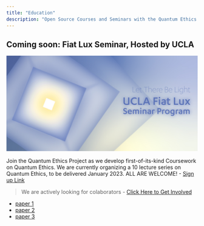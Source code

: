```yaml
---
title: "Education"
description: "Open Source Courses and Seminars with the Quantum Ethics Project."
---
```


## Coming soon: Fiat Lux Seminar, Hosted by UCLA

<img src="../img/fiatLux.jpg" alt="Fiat Lux Seminar" />


Join the Quantum Ethics Project as we develop first-of-its-kind Coursework on Quantum Ethics. We are currently organizing a 10 lecture series on Quantum Ethics, to be delivered January 2023. ALL ARE WELCOME! - [Sign up Link](https://www.uei.ucla.edu/academic-programs/fiat-lux/)

> We are actively looking for colaborators - [Click Here to Get Involved](default.com)

- [paper 1](default.com)
- [paper 2](default.com)
- [paper 3](default.com)
